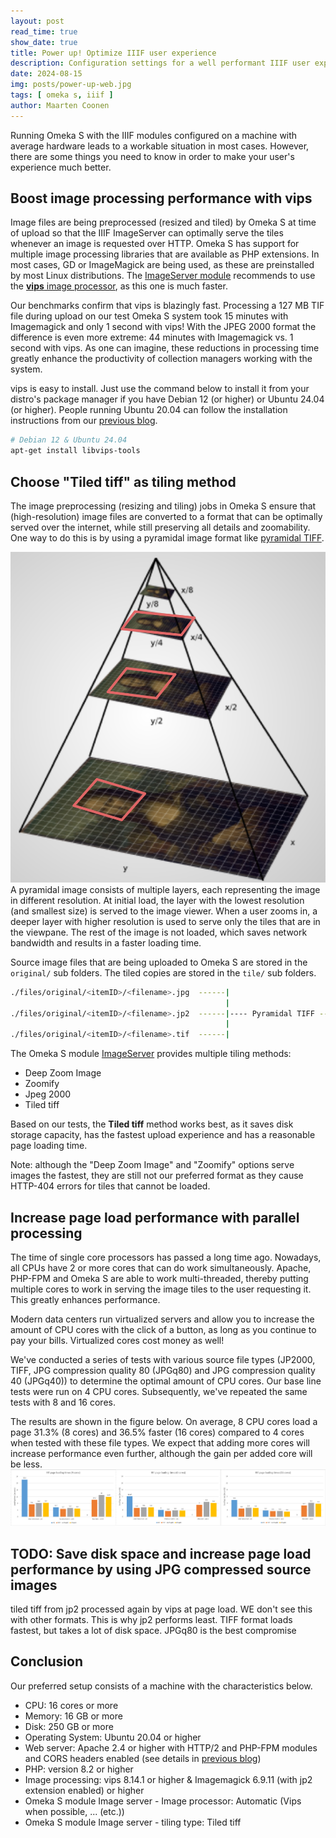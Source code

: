 ```yaml
---
layout: post
read_time: true
show_date: true
title: Power up! Optimize IIIF user experience
description: Configuration settings for a well performant IIIF user experience with Omeka S 
date: 2024-08-15
img: posts/power-up-web.jpg
tags: [ omeka s, iiif ]
author: Maarten Coonen
---
```


Running Omeka S with the IIIF modules configured on a machine with average hardware leads to a workable situation in most cases. 
However, there are some things you need to know in order to make your user's experience much better. 


## Boost image processing performance with vips
Image files are being preprocessed (resized and tiled) by Omeka S at time of upload so that the IIIF ImageServer can 
optimally serve the tiles whenever an image is requested over HTTP. Omeka S has support for multiple image processing
libraries that are available as PHP extensions. In most cases, GD or ImageMagick are being used, as these are preinstalled by 
most Linux distributions. The [ImageServer module](https://omeka.org/s/modules/ImageServer/) recommends to use the 
[**vips** image processor](https://www.libvips.org/), as this one is much faster.

Our benchmarks confirm that vips is blazingly fast. Processing a 127 MB TIF file during upload on our test Omeka S system
took 15 minutes with Imagemagick and only 1 second with vips! With the JPEG 2000 format the difference is even more extreme:
44 minutes with Imagemagick vs. 1 second with vips.
As one can imagine, these reductions in processing time greatly enhance the productivity of collection managers working
with the system. 

vips is easy to install. Just use the command below to install it from your distro's package manager if you have 
Debian 12 (or higher) or Ubuntu 24.04 (or higher). People running Ubuntu 20.04 can follow the installation instructions
from our [previous blog](./installing-iiif-with-omekas.html).
```bash
# Debian 12 & Ubuntu 24.04
apt-get install libvips-tools
```

## Choose "Tiled tiff" as tiling method
The image preprocessing (resizing and tiling) jobs in Omeka S ensure that (high-resolution) image files are converted 
to a format that can be optimally served over the internet, while still preserving all details and zoomability. One way
to do this is by using a pyramidal image format like [pyramidal TIFF](https://training.iiif.io/iiif-online-workshop/day-two/fileformats.html).

![pyramidal tiff](assets/img/posts/pyramidal-format.png)
A pyramidal image consists of multiple layers, each representing the image in different resolution. At initial load, 
the layer with the lowest resolution (and smallest size) is served to the image viewer. When a user zooms in, a deeper layer
with higher resolution is used to serve only the tiles that are in the viewpane. The rest of the image is not loaded, which
saves network bandwidth and results in a faster loading time.

Source image files that are being uploaded to Omeka S are stored in the `original/` sub folders. The tiled copies are
stored in the `tile/` sub folders.
```bash
./files/original/<itemID>/<filename>.jpg  ------|
                                                |
./files/original/<itemID>/<filename>.jp2  ------|---- Pyramidal TIFF ----> ./files/tile/<itemID>/<filename>.tif
                                                |
./files/original/<itemID>/<filename>.tif  ------|
```

The Omeka S module [ImageServer](https://omeka.org/s/modules/ImageServer/) provides multiple tiling methods:
- Deep Zoom Image
- Zoomify
- Jpeg 2000
- Tiled tiff

Based on our tests, the **Tiled tiff** method works best, as it saves disk storage capacity, has the fastest upload experience
and has a reasonable page loading time. 

Note: although the "Deep Zoom Image" and "Zoomify" options serve images the fastest, they are still not our preferred format
as they cause HTTP-404 errors for tiles that cannot be loaded. 


## Increase page load performance with parallel processing
The time of single core processors has passed a long time ago. Nowadays, all CPUs have 2 or more cores that can do work 
simultaneously. Apache, PHP-FPM and Omeka S are able to work multi-threaded, thereby putting multiple cores to work in
serving the image tiles to the user requesting it. This greatly enhances performance. 

Modern data centers run virtualized servers and allow you to increase the amount of CPU cores with the click of a
button, as long as you continue to pay your bills. Virtualized cores cost money as well!

We've conducted a series of tests with various source file types (JP2000, TIFF, JPG compression quality 80 (JPGq80) and
JPG compression quality 40 (JPGq40)) to determine the optimal amount of CPU cores. Our base line tests were run on 4 CPU
cores. Subsequently, we've repeated the same tests with 8 and 16 cores.

The results are shown in the figure below. On average, 8 CPU cores load a page 31.3% (8 cores) and 36.5% faster 
(16 cores) compared to 4 cores when tested with these file types. We expect that adding more cores will increase performance
even further, although the gain per added core will be less.
![effect of cpu cores](assets/img/posts/testing-cpu-cores.png)


## TODO: Save disk space and increase page load performance by using JPG compressed source images
tiled tiff from jp2 processed again by vips at page load. WE don't see this with other formats. This is why jp2 performs least.
TIFF format loads fastest, but takes a lot of disk space.
JPGq80 is the best compromise


## Conclusion
Our preferred setup consists of a machine with the characteristics below.

- CPU: 16 cores or more
- Memory: 16 GB or more
- Disk: 250 GB or more
- Operating System: Ubuntu 20.04 or higher
- Web server: Apache 2.4 or higher with HTTP/2 and PHP-FPM modules and CORS headers enabled (see details in [previous blog](./installing-iiif-with-omekas.html))
- PHP: version 8.2 or higher
- Image processing: vips 8.14.1 or higher & Imagemagick 6.9.11 (with jp2 extension enabled) or higher
- Omeka S module Image server - Image processor: Automatic (Vips when possible, ... (etc.))
- Omeka S module Image server - tiling type: Tiled tiff